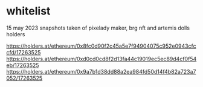 # whitelist

15 may 2023
snapshots taken of pixelady maker, brg nft and artemis dolls holders

https://holders.at/ethereum/0x8fc0d90f2c45a5e7f94904075c952e0943cfccfd/17263525
https://holders.at/ethereum/0xd0cd0cd8f2d13fa44c19019ec5ec89d4cf0f54eb/17263525
https://holders.at/ethereum/0x9a7b1d38dd88a2ea984fd50d14f4b82a723a7052/17263525
